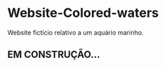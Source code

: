# Website-Colored-waters
Website fictício relativo a um aquário marinho.<br>
<strong><h2>EM CONSTRUÇÃO...</h2></strong>
